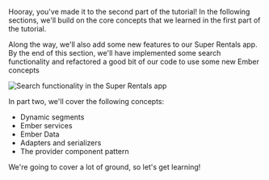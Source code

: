 Hooray, you've made it to the second part of the tutorial! In the following sections, we'll build on the core concepts that we learned in the first part of the tutorial.

Along the way, we'll also add some new features to our Super Rentals app. By the end of this section, we'll have implemented some search functionality and refactored a good bit of our code to use some new Ember concepts

![Search functionality in the Super Rentals app](/screenshots/14-provider-components/filtered-results@2x.png)

In part two, we'll cover the following concepts:
* Dynamic segments
* Ember services
* Ember Data
* Adapters and serializers
* The provider component pattern

We're going to cover a lot of ground, so let's get learning!
